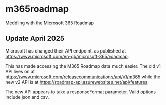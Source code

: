# m365roadmap
Meddling with the Microsoft 365 Roadmap

## Update April 2025
Microsoft has changed their API endpoint, as published at https://www.microsoft.com/en-gb/microsoft-365/roadmap.

This has made accessing the M365 Roadmap data much easier. The old v1 API lives on at https://www.microsoft.com/releasecommunications/api/v1/m365 while the new v2 API is at https://roadmap-api.azurewebsites.net/api/features.

The new API appears to take a responseFormat parameter. Valid options include json and csv.
